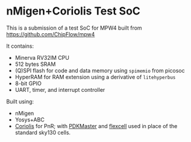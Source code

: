 # nMigen+Coriolis Test SoC

This is a submission of a test SoC for MPW4 built from https://github.com/ChipFlow/mpw4

It contains:
 - Minerva RV32IM CPU
 - 512 bytes SRAM
 - (Q)SPI flash for code and data memory using `spimemio` from picosoc
 - HyperRAM for RAM extension using a derivative of `litehyperbus`
 - 8-bit GPIO
 - UART, timer, and interrupt controller


Built using:
 - nMigen
 - Yosys+ABC
 - [Coriolis](https://gitlab.lip6.fr/vlsi-eda/coriolis) for PnR; with [PDKMaster](https://gitlab.com/Chips4Makers/PDKMaster) and [flexcell](https://gitlab.com/Chips4Makers/c4m-flexcell) used in place of the standard sky130 cells.
